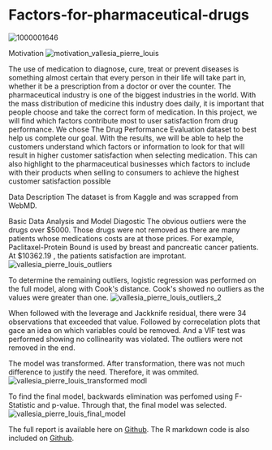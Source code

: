 # Factors-for-pharmaceutical-drugs
![1000001646](https://github.com/user-attachments/assets/edc8da91-b4cd-4fbb-82fb-4ebc8f474354)


Motivation 
![motivation_vallesia_pierre_louis](https://github.com/user-attachments/assets/d4447f98-20bf-4539-b44e-46212ad0ac73)

The use of medication to diagnose, cure, treat or prevent diseases is something almost
certain that every person in their life will take part in, whether it be a prescription from a doctor
or over the counter. The pharmaceutical industry is one of the biggest industries in the world.
With the mass distribution of medicine this industry does daily, it is important that people choose
and take the correct form of medication. In this project, we will find which factors contribute
most to user satisfaction from drug performance. We chose The Drug Performance Evaluation
dataset to best help us complete our goal. With the results, we will be able to help the customers
understand which factors or information to look for that will result in higher customer
satisfaction when selecting medication. This can also highlight to the pharmaceutical businesses
which factors to include with their products when selling to consumers to achieve the highest
customer satisfaction possible

Data Description
The dataset is from Kaggle and was scrapped from WebMD.

Basic Data Analysis and Model Diagostic
The obvious outliers were the drugs over $5000. Those drugs were not removed as there are many patients whose medications costs are at those prices. For example, Paclitaxel-Protein Bound is used by breast and pancreatic cancer patients. At $10362.19 , the patients satisfaction are improtant. 
![vallesia_pierre_louis_outliers](https://github.com/user-attachments/assets/67f600ed-c222-494f-925c-d4e5f393db77)

To determine the remaining outliers, logistic regression was performed on the full model, along with Cook's distance. Cook's showed no outliers as the values were greater than one. 
![vallesia_pierre_louis_outliers_2](https://github.com/user-attachments/assets/a70bea1e-b82b-476d-95c4-49363f4f5a03)

When followed with the leverage and Jackknife residual, there were 34 observations that exceeded that value. Followed by correcelation plots that gace an idea on which variables could be removed. And a VIF test was performed showing no collinearity was violated. The outliers were not removed in the end. 


The model was transformed. After transformation, there was not much difference to justify the need. Therefore, it was ommited. 
![vallesia_pierre_louis_transformed modl](https://github.com/user-attachments/assets/17abc0b0-b875-495d-a059-5705a4d15dff)

To find the final model, backwards elimination was perfomed using F-Statistic and p-value. Through that, the final model was selected. 
![vallesia_pierre_louis_final_model](https://github.com/user-attachments/assets/e2a1db11-9191-492e-8617-2fae9cd4da49)

The full report is available here on [Github](https://github.com/Vsia/Factors-for-drugs/blob/main/Final_Project_Report_Group_14.pdf). 
The R markdown code is also included on [Github](https://github.com/Vsia/Factors-for-drugs/blob/main/factors_for_drugs_r_markdown.Rmd). 



